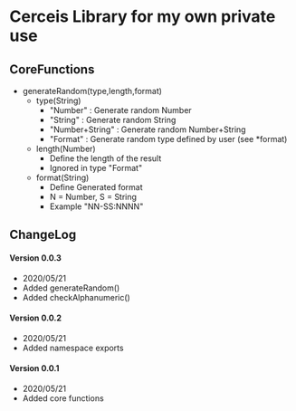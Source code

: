 # Cerceis Library for my own private use

## CoreFunctions
* generateRandom(type,length,format)
    * type(String)
        * "Number"        : Generate random Number
        * "String"        : Generate random String
        * "Number+String" : Generate random Number+String
        * "Format"        : Generate random type defined by user (see *format)
    * length(Number)
        * Define the length of the result 
        * Ignored in type "Format"
    * format(String)
        * Define Generated format
        * N = Number, S = String
        * Example
            "NN-SS:NNNN"
## ChangeLog
#### Version 0.0.3
* 2020/05/21
* Added generateRandom()
* Added checkAlphanumeric()
#### Version 0.0.2
* 2020/05/21
* Added namespace exports
#### Version 0.0.1
* 2020/05/21
* Added core functions
